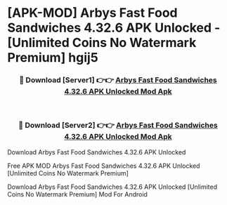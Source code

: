 # [APK-MOD] Arbys Fast Food Sandwiches 4.32.6 APK Unlocked - [Unlimited Coins No Watermark Premium] hgij5



<div align="center">
<h3>🔴 Download [Server1] 👉👉 <a href="https://momento.my/?title=Arbys_Fast_Food_Sandwiches_4.32.6_APK_Unlocked">Arbys Fast Food Sandwiches 4.32.6 APK Unlocked Mod Apk</a></h3><br>

<h3>🔴 Download [Server2] 👉👉 <a href="https://momento.my/?title=Arbys_Fast_Food_Sandwiches_4.32.6_APK_Unlocked">Arbys Fast Food Sandwiches 4.32.6 APK Unlocked Mod Apk</a></h3>
</div>



Download Arbys Fast Food Sandwiches 4.32.6 APK Unlocked 

Free APK MOD Arbys Fast Food Sandwiches 4.32.6 APK Unlocked [Unlimited Coins No Watermark Premium]

Download Arbys Fast Food Sandwiches 4.32.6 APK Unlocked [Unlimited Coins No Watermark Premium] Mod For Android
